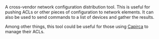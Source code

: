 A cross-vendor network configuration distribution tool. This is useful for pushing ACLs or other pieces of configuration to network elements. It can also be used to send commands to a list of devices and gather the results.

Among other things, this tool could be useful for those using [Capirca](https://code.google.com/p/capirca/) to manage their ACLs.